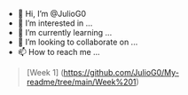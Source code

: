 - 👋 Hi, I’m @JulioG0
- 👀 I’m interested in ...
- 🌱 I’m currently learning ...
- 💞️ I’m looking to collaborate on ...
- 📫 How to reach me ...

>[Week 1] (https://github.com/JulioG0/My-readme/tree/main/Week%201)
<!---
JulioG0/JulioG0 is a ✨ special ✨ repository because its `README.md` (this file) appears on your GitHub profile.
You can click the Preview link to take a look at your changes.
--->

